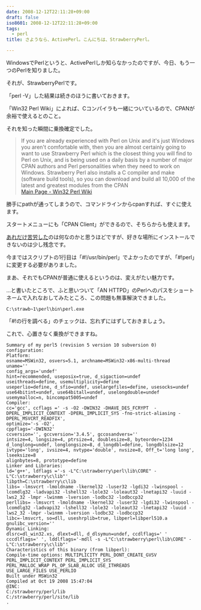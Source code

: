 ```yaml
---
date: 2008-12-12T22:11:28+09:00
draft: false
iso8601: 2008-12-12T22:11:28+09:00
tags:
  - perl
title: さようなら、ActivePerl。こんにちは、StrawberryPerl。

---
```


WindowsでPerlというと、ActivePerlしか知らなかったのですが、今日、もう一つのPerlを知りました。

それが、StrawberryPerlです。

「perl -V」した結果は続きのほうに書いておきます。

「Win32 Perl Wiki」によれば、Cコンパイラも一緒についているので、CPANが余裕で使えるとのこと。

それを知った瞬間に乗換確定でした。

> If you are already experienced with Perl on Unix and it's just Windows you aren't comfortable with, then you are almost certainly going to want to use Strawberry Perl which is the closest thing you will find to Perl on Unix, and is being used on a daily basis by a number of major CPAN authors and Perl personalities when they need to work on Windows. Strawberry Perl also installs a C compiler and make (software build tools), so you can download and build all 10,000 of the latest and greatest modules from the CPAN  
> [Main Page - Win32 Perl Wiki](http://win32.perl.org/?title=Main_Page)

勝手にpathが通ってしまうので、コマンドラインからcpanすれば、すぐに使えます。

スタートメニューにも「CPAN Client」ができるので、そちらからも使えます。

[あれだけ苦労した](https://www.nqou.net/2008/05/06/202852)のは何なのかと思うほどですが、好きな場所にインストールできないのは少し残念です。

今まではスクリプトの1行目は「#!/usr/bin/perl」でよかったのですが、「#!perl」に変更する必要がありました。

まあ、それでもCPANが普通に使えるというのは、変えがたい魅力です。

…と書いたところで、ふと思いついて「AN HTTPD」のPerlへのパスをショートネームで入れなおしてみたところ、この問題も無事解決できました。

```
C:\strawb~1\perl\bin\perl.exe
```

「#!の行を調べる」のチェックは、忘れずにはずしておきましょう。

これで、心置きなく乗換ができますね。

```
Summary of my perl5 (revision 5 version 10 subversion 0) configuration:
Platform:
osname=MSWin32, osvers=5.1, archname=MSWin32-x86-multi-thread
uname=''
config_args='undef'
hint=recommended, useposix=true, d_sigaction=undef
useithreads=define, usemultiplicity=define
useperlio=define, d_sfio=undef, uselargefiles=define, usesocks=undef
use64bitint=undef, use64bitall=undef, uselongdouble=undef
usemymalloc=n, bincompat5005=undef
Compiler:
cc='gcc', ccflags =' -s -O2 -DWIN32 -DHAVE_DES_FCRYPT  -DPERL_IMPLICIT_CONTEXT -DPERL_IMPLICIT_SYS -fno-strict-aliasing -DPERL_MSVCRT_READFIX',
optimize='-s -O2',
cppflags='-DWIN32'
ccversion='', gccversion='3.4.5', gccosandvers=''
intsize=4, longsize=4, ptrsize=4, doublesize=8, byteorder=1234
d_longlong=undef, longlongsize=8, d_longdbl=define, longdblsize=12
ivtype='long', ivsize=4, nvtype='double', nvsize=8, Off_t='long long', lseeksize=8
alignbytes=8, prototype=define
Linker and Libraries:
ld='g++', ldflags ='-s -L"C:\strawberry\perl\lib\CORE" -L"C:\strawberry\c\lib"'
libpth=C:\strawberry\c\lib
libs= -lmsvcrt -lmoldname -lkernel32 -luser32 -lgdi32 -lwinspool -lcomdlg32 -ladvapi32 -lshell32 -lole32 -loleaut32 -lnetapi32 -luuid -lws2_32 -lmpr -lwinmm -lversion -lodbc32 -lodbccp32
perllibs= -lmsvcrt -lmoldname -lkernel32 -luser32 -lgdi32 -lwinspool -lcomdlg32 -ladvapi32 -lshell32 -lole32 -loleaut32 -lnetapi32 -luuid -lws2_32 -lmpr -lwinmm -lversion -lodbc32 -lodbccp32
libc=-lmsvcrt, so=dll, useshrplib=true, libperl=libperl510.a
gnulibc_version=''
Dynamic Linking:
dlsrc=dl_win32.xs, dlext=dll, d_dlsymun=undef, ccdlflags=' '
cccdlflags=' ', lddlflags='-mdll -s -L"C:\strawberry\perl\lib\CORE" -L"C:\strawberry\c\lib"'
Characteristics of this binary (from libperl):
Compile-time options: MULTIPLICITY PERL_DONT_CREATE_GVSV
PERL_IMPLICIT_CONTEXT PERL_IMPLICIT_SYS
PERL_MALLOC_WRAP PL_OP_SLAB_ALLOC USE_ITHREADS
USE_LARGE_FILES USE_PERLIO
Built under MSWin32
Compiled at Oct 19 2008 15:47:04
@INC:
C:/strawberry/perl/lib
C:/strawberry/perl/site/lib
.
```
